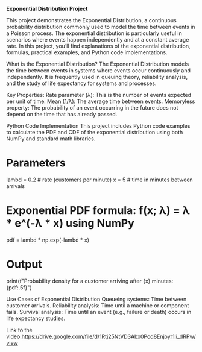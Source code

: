 **Exponential Distribution Project**

This project demonstrates the Exponential Distribution, a continuous probability distribution commonly used to model the time between events in a Poisson process. The exponential distribution is particularly useful in scenarios where events happen independently and at a constant average rate. In this project, you’ll find explanations of the exponential distribution, formulas, practical examples, and Python code implementations.

What is the Exponential Distribution?
The Exponential Distribution models the time between events in systems where events occur continuously and independently. It is frequently used in queuing theory, reliability analysis, and the study of life expectancy for systems and processes.

Key Properties:
Rate parameter (λ): This is the number of events expected per unit of time.
Mean (1/λ): The average time between events.
Memoryless property: The probability of an event occurring in the future does not depend on the time that has already passed.

Python Code Implementation
This project includes Python code examples to calculate the PDF and CDF of the exponential distribution using both NumPy and standard math libraries.



# Parameters
lambd = 0.2  # rate (customers per minute)
x = 5  # time in minutes between arrivals

# Exponential PDF formula: f(x; λ) = λ * e^(-λ * x) using NumPy
pdf = lambd * np.exp(-lambd * x)

# Output
print(f"Probability density for a customer arriving after {x} minutes: {pdf:.5f}")


Use Cases of Exponential Distribution
Queueing systems: Time between customer arrivals.
Reliability analysis: Time until a machine or component fails.
Survival analysis: Time until an event (e.g., failure or death) occurs in life expectancy studies.

Link to the video:https://drive.google.com/file/d/1Rtj25NtVD3Abx0Pod8Enjoyr1Ii_dRPw/view

